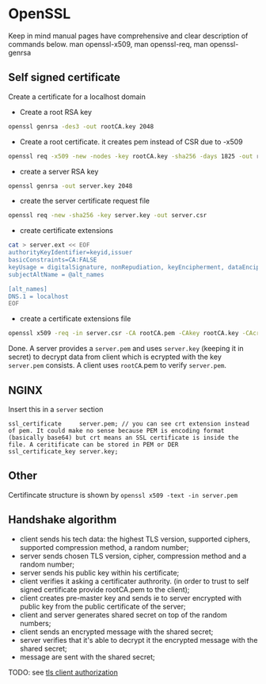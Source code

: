 # OpenSSL

Keep in mind manual pages have comprehensive and clear description of commands below. man openssl-x509, man openssl-req, man openssl-genrsa

## Self signed certificate

Create a certificate for a localhost domain

* Create a root RSA key
```bash
openssl genrsa -des3 -out rootCA.key 2048
```
* Create a root certificate. it creates pem instead of CSR due to -x509
```bash
openssl req -x509 -new -nodes -key rootCA.key -sha256 -days 1825 -out rootCA.pem
```
* create a server RSA key
```bash
openssl genrsa -out server.key 2048
```
* create the server certificate request file
```bash
openssl req -new -sha256 -key server.key -out server.csr
```
* create certificate extensions
```bash
cat > server.ext << EOF
authorityKeyIdentifier=keyid,issuer
basicConstraints=CA:FALSE
keyUsage = digitalSignature, nonRepudiation, keyEncipherment, dataEncipherment
subjectAltName = @alt_names

[alt_names]
DNS.1 = localhost
EOF
```
* create a certificate extensions file
```bash
openssl x509 -req -in server.csr -CA rootCA.pem -CAkey rootCA.key -CAcreateserial -out server.pem -days 1825 -sha256 -extfile server.ext
```

Done. A server provides a `server.pem` and uses `server.key` (keeping it in secret) to decrypt data from client which is ecrypted with the key `server.pem` consists. A client uses `rootCA`.pem to verify `server.pem`.

## NGINX

Insert this in a `server` section

```nginx
ssl_certificate     server.pem; // you can see crt extension instead of pem. It could make no sense because PEM is encoding format (basically base64) but crt means an SSL certificate is inside the file. A ceritificate can be stored in PEM or DER
ssl_certificate_key server.key;
```

## Other

Certifincate structure is shown by `openssl x509 -text -in server.pem`

## Handshake algorithm

- client sends his tech data: the highest TLS version, supported ciphers, supported compression method, a random number;
- server sends chosen TLS version, cipher, compression method and a random number;
- server sends his public key within his certificate;
- client verifies it asking a certificater authrority. (in order to trust to self signed certificate provide rootCA.pem to the client);
- client creates pre-master key and sends ie to server encrypted with public key from the public certificate of the server;
- client and server generates shared secret on top of the random numbers;
- client sends an encrypted message with the shared secret;
- server verifies that it's able to decrypt it the encrypted message with the shared secret;
- message are sent with the shared secret;

TODO: see [tls client authorization](https://github.com/hyperium/tonic/blob/master/examples/src/tls_client_auth/)